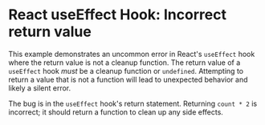 # React useEffect Hook: Incorrect return value
This example demonstrates an uncommon error in React's `useEffect` hook where the return value is not a cleanup function. The return value of a `useEffect` hook *must* be a cleanup function or `undefined`. Attempting to return a value that is not a function will lead to unexpected behavior and likely a silent error. 

The bug is in the `useEffect` hook's return statement. Returning `count * 2` is incorrect; it should return a function to clean up any side effects.